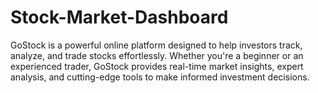 # Stock-Market-Dashboard
GoStock is a powerful online platform designed to help investors track, analyze, and trade stocks effortlessly. Whether you're a beginner or an experienced trader, GoStock provides real-time market insights, expert analysis, and cutting-edge tools to make informed investment decisions.
